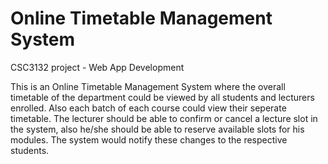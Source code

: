 # Online Timetable Management System
CSC3132 project - Web App Development

This is an Online Timetable Management System where the overall timetable of the department could be viewed by all students and lecturers enrolled. Also each batch of each course could view their seperate timetable.
The lecturer should be able to confirm or cancel a lecture slot in the system, also he/she should be able to reserve available slots for his modules. The system would notify these changes to the respective students.
